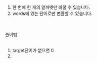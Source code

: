 1. 한 번에 한 개의 알파벳만 바꿀 수 있습니다.
2. words에 있는 단어로만 변환할 수 있습니다.

<br><br>
풀이법<br><br>
1. target단어가 없으면 0
2. 
